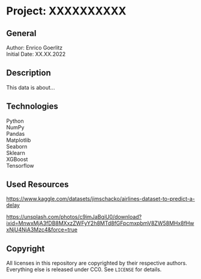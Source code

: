 # Project: XXXXXXXXXX

## General

Author: Enrico Goerlitz <br/>
Initial Date: XX.XX.2022

## Description

This data is about...

## Technologies

Python <br>
NumPy <br>
Pandas <br>
Matplotlib <br>
Seaborn <br>
Sklearn <br>
XGBoost <br>
Tensorflow <br>

## Used Resources

https://www.kaggle.com/datasets/jimschacko/airlines-dataset-to-predict-a-delay

https://unsplash.com/photos/c9imJaBgiU0/download?ixid=MnwxMjA3fDB8MXxzZWFyY2h8MTd8fGFpcmxpbmV8ZW58MHx8fHwxNjU4NjA3Mzc4&force=true

## Copyright

All licenses in this repository are copyrighted by their respective authors.
Everything else is released under CC0. See `LICENSE` for details.
